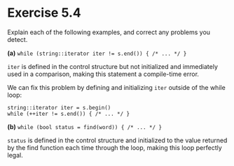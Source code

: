 Exercise 5.4
============

Explain each of the following examples, and correct any problems you detect.

**(a)** `while (string::iterator iter != s.end()) { /* ... */ }`

`iter` is defined in the control structure but not initialized and immediately used in a comparison, making this statement a compile-time error.

We can fix this problem by defining and initializing `iter` outside of the while loop:

    string::iterator iter = s.begin()
    while (++iter != s.end()) { /* ... */ }

**(b)** `while (bool status = find(word)) { /* ... */ }`

`status` is defined in the control structure and initialized to the value returned by the find function each time through the loop, making this loop perfectly legal.

